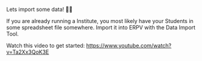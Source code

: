 Lets import some data! 💪💪

If you are already running a Institute, you most likely have your Students in some spreadsheet file somewhere. Import it into ERPV with the Data Import Tool.

Watch this video to get started: https://www.youtube.com/watch?v=Ta2Xx3QoK3E